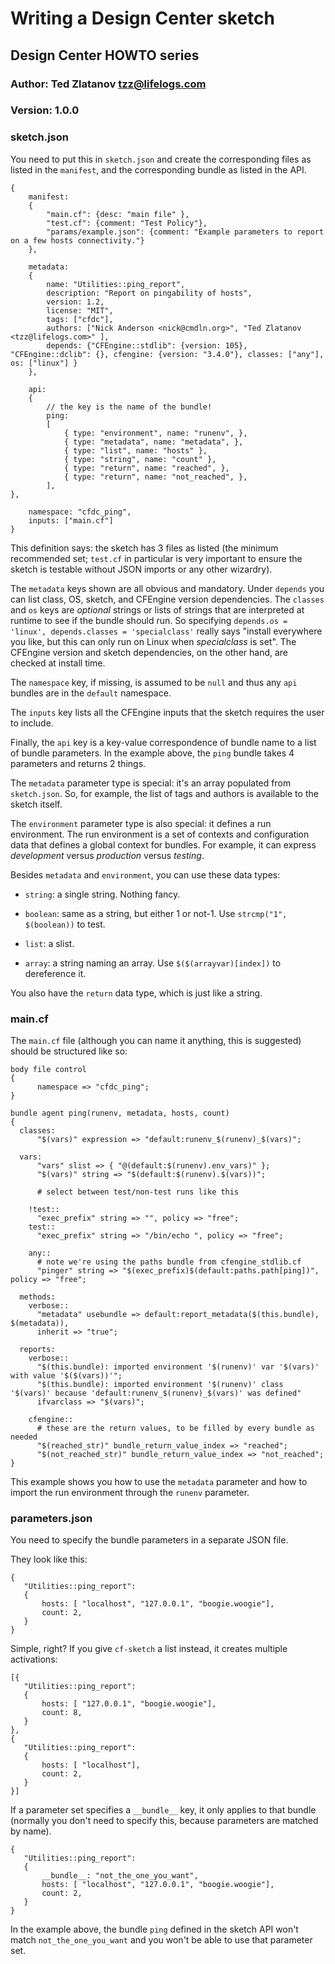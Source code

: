 # Writing a Design Center sketch

## Design Center HOWTO series

### Author: Ted Zlatanov <tzz@lifelogs.com>

### Version: 1.0.0

### sketch.json

You need to put this in `sketch.json` and create the corresponding files as
listed in the `manifest`, and the corresponding bundle as listed in the API.

    {
        manifest:
        {
            "main.cf": {desc: "main file" },
            "test.cf": {comment: "Test Policy"},
            "params/example.json": {comment: "Example parameters to report on a few hosts connectivity."}
        },

        metadata:
        {
            name: "Utilities::ping_report",
    	    description: "Report on pingability of hosts",
            version: 1.2,
            license: "MIT",
            tags: ["cfdc"],
            authors: ["Nick Anderson <nick@cmdln.org>", "Ted Zlatanov <tzz@lifelogs.com>" ],
            depends: {"CFEngine::stdlib": {version: 105}, "CFEngine::dclib": {}, cfengine: {version: "3.4.0"}, classes: ["any"], os: ["linux"] }
        },

        api:
        {
            // the key is the name of the bundle!
            ping:
            [
                { type: "environment", name: "runenv", },
                { type: "metadata", name: "metadata", },
                { type: "list", name: "hosts" },
                { type: "string", name: "count" },
                { type: "return", name: "reached", },
                { type: "return", name: "not_reached", },
            ],
    },
    
        namespace: "cfdc_ping",
        inputs: ["main.cf"]
    }

This definition says: the sketch has 3 files as listed (the minimum recommended
set; `test.cf` in particular is very important to ensure the sketch is testable
without JSON imports or any other wizardry).

The `metadata` keys shown are all obvious and mandatory.  Under `depends` you
can list class, OS, sketch, and CFEngine version dependencies.  The `classes`
and `os` keys are *optional* strings or lists of strings that are interpreted at
runtime to see if the bundle should run.  So specifying `depends.os = 'linux',
depends.classes = 'specialclass'` really says "install everywhere you like, but
this can only run on Linux when _specialclass_ is set".  The CFEngine version
and sketch dependencies, on the other hand, are checked at install time.

The `namespace` key, if missing, is assumed to be `null` and thus any `api`
bundles are in the `default` namespace.

The `inputs` key lists all the CFEngine inputs that the sketch requires the user
to include.

Finally, the `api` key is a key-value correspondence of bundle name to a list of
bundle parameters.  In the example above, the `ping` bundle takes 4 parameters
and returns 2 things.

The `metadata` parameter type is special: it's an array populated from
`sketch.json`.  So, for example, the list of tags and authors is available to
the sketch itself.

The `environment` parameter type is also special: it defines a run environment.
The run environment is a set of contexts and configuration data that defines a
global context for bundles.  For example, it can express *development* versus
*production* versus *testing*.

Besides `metadata` and `environment`, you can use these data types:

* `string`: a single string.  Nothing fancy.

* `boolean`: same as a string, but either 1 or not-1.  Use `strcmp("1", $(boolean))` to test.

* `list`: a slist.

* `array`: a string naming an array.  Use `$($(arrayvar)[index])` to dereference it.

You also have the `return` data type, which is just like a string.

### main.cf

The `main.cf` file (although you can name it anything, this is suggested) should
be structured like so:

```
body file control
{
      namespace => "cfdc_ping";
}

bundle agent ping(runenv, metadata, hosts, count)
{
  classes:
      "$(vars)" expression => "default:runenv_$(runenv)_$(vars)";

  vars:
      "vars" slist => { "@(default:$(runenv).env_vars)" };
      "$(vars)" string => "$(default:$(runenv).$(vars))";

      # select between test/non-test runs like this

    !test::
      "exec_prefix" string => "", policy => "free";
    test::
      "exec_prefix" string => "/bin/echo ", policy => "free";

    any::
      # note we're using the paths bundle from cfengine_stdlib.cf
      "pinger" string => "$(exec_prefix)$(default:paths.path[ping])", policy => "free";

  methods:
    verbose::
      "metadata" usebundle => default:report_metadata($(this.bundle), $(metadata)),
      inherit => "true";

  reports:
    verbose::
      "$(this.bundle): imported environment '$(runenv)' var '$(vars)' with value '$($(vars))'";
      "$(this.bundle): imported environment '$(runenv)' class '$(vars)' because 'default:runenv_$(runenv)_$(vars)' was defined"
      ifvarclass => "$(vars)";

    cfengine::
      # these are the return values, to be filled by every bundle as needed
      "$(reached_str)" bundle_return_value_index => "reached";
      "$(not_reached_str)" bundle_return_value_index => "not_reached";
}
```

This example shows you how to use the `metadata` parameter and how to import the
run environment through the `runenv` parameter.

### parameters.json

You need to specify the bundle parameters in a separate JSON file.

They look like this:

```
{
   "Utilities::ping_report":
   {
       hosts: [ "localhost", "127.0.0.1", "boogie.woogie"],
       count: 2,
   }
}
```

Simple, right?  If you give `cf-sketch` a list instead, it creates multiple activations:

```
[{
   "Utilities::ping_report":
   {
       hosts: [ "127.0.0.1", "boogie.woogie"],
       count: 8,
   }
},
{
   "Utilities::ping_report":
   {
       hosts: [ "localhost"],
       count: 2,
   }
}]

```

If a parameter set specifies a `__bundle__` key, it only applies to that bundle
(normally you don't need to specify this, because parameters are matched by
name).


```
{
   "Utilities::ping_report":
   {
       __bundle__: "not_the_one_you_want",
       hosts: [ "localhost", "127.0.0.1", "boogie.woogie"],
       count: 2,
   }
}
```

In the example above, the bundle `ping` defined in the sketch API won't match
`not_the_one_you_want` and you won't be able to use that parameter set.
